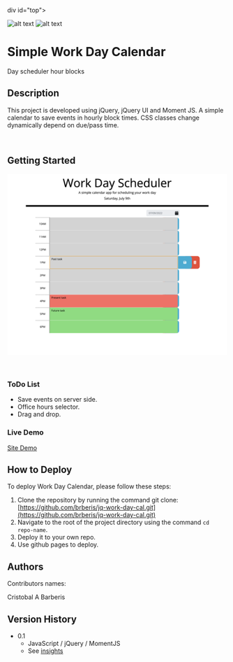 div id="top"></div>

![alt text](https://img.shields.io/badge/ver.-0.1-green)
![alt text](https://img.shields.io/badge/status-passing-green)
# Simple Work Day Calendar

Day scheduler hour blocks


## Description

This project is developed using jQuery, jQuery UI and Moment JS. A simple calendar to save events in hourly block times. CSS classes change dynamically depend on due/pass time. 

<br/>

## Getting Started

![alt text](https://github.com/brberis/jq-work-day-cal/blob/main/Develop/assets/images/web.png)

<br/>

### ToDo List 

* Save events on server side.
* Office hours selector.
* Drag and drop.


### Live Demo  

[Site Demo](https://brberis.github.io/jq-work-day-cal/Develop)

## How to Deploy

To deploy Work Day Calendar, please follow these steps:

1. Clone the repository by running the command git clone: 
[https://github.com/brberis/jq-work-day-cal.git](https://github.com/brberis/jq-work-day-cal.git)
2. Navigate to the root of the project directory using the command `cd repo-name`.
3. Deploy it to your own repo.
4. Use github pages to deploy.

## Authors

Contributors names:

Cristobal A Barberis  


## Version History

* 0.1
    * JavaScript / jQuery / MomentJS
    * See [insights](https://github.com/brberis/jq-work-day-cal/pulse)


